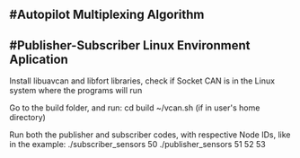 #Autopilot Multiplexing Algorithm
-----------------------------
#Publisher-Subscriber Linux Environment Aplication
-----------------------------

Install libuavcan and libfort libraries, check if Socket CAN is in the Linux system where the programs will run

Go to the build folder, and run:
	cd build
	~/vcan.sh     (if in user's home directory)
	
Run both the publisher and subscriber codes, with respective Node IDs, like in the example:
	./subscriber_sensors 50
	./publisher_sensors 51 52 53
